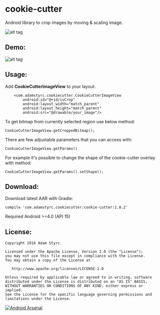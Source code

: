 # cookie-cutter
Android library to crop images by moving &amp; scaling image.

![alt tag](https://github.com/adamstyrc/cookie-cutter/blob/master/logo.jpeg)

Demo:
--------

![alt tag](https://github.com/adamstyrc/cookie-cutter/blob/master/video.gif)


Usage:
--------

Add **CookieCutterImageView** to your layout:

```
    <com.adamstyrc.cookiecutter.CookieCutterImageView
        android:id="@+id/ivCrop"
        android:layout_width="match_parent"
        android:layout_height="match_parent"
        android:src="@drawable/your_image"/>
```

To get bitmap from currently selected region use below method:
```
CookieCutterImageView.getCroppedBitmap();
```

There are few adjustable parameters that you can access with:
```
CookieCutterImageView.getParams()
```

For example it's possible to change the shape of the cookie-cutter overlay with method:
```
CookieCutterImageView.getParams().setShape();
```

Download:
--------

Download latest AAR with Gradle:
```
compile 'com.adamstyrc.cookiecutter:cookie-cutter:1.0.2'
```

Required Android >=4.0 (API 15)

License:
--------

```
Copyright 2016 Adam Styrc.

Licensed under the Apache License, Version 2.0 (the "License");
you may not use this file except in compliance with the License.
You may obtain a copy of the License at

   http://www.apache.org/licenses/LICENSE-2.0

Unless required by applicable law or agreed to in writing, software
distributed under the License is distributed on an "AS IS" BASIS,
WITHOUT WARRANTIES OR CONDITIONS OF ANY KIND, either express or implied.
See the License for the specific language governing permissions and
limitations under the License.
```


[![Android Arsenal](https://img.shields.io/badge/Android%20Arsenal-cookie--cutter-green.svg?style=true)](https://android-arsenal.com/details/1/4221)